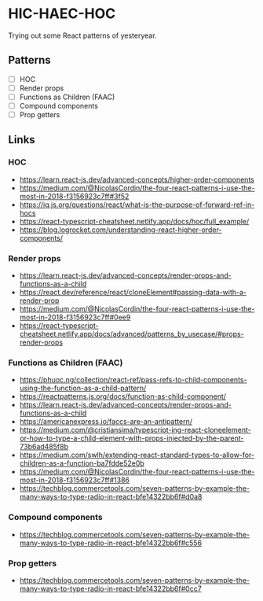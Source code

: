 # HIC-HAEC-HOC

Trying out some React patterns of yesteryear.

## Patterns

- [ ] HOC
- [ ] Render props
- [ ] Functions as Children (FAAC)
- [ ] Compound components
- [ ] Prop getters

## Links

### HOC

- https://learn.react-js.dev/advanced-concepts/higher-order-components
- https://medium.com/@NicolasCordin/the-four-react-patterns-i-use-the-most-in-2018-f3156923c7ff#3f52
- https://iq.js.org/questions/react/what-is-the-purpose-of-forward-ref-in-hocs
- https://react-typescript-cheatsheet.netlify.app/docs/hoc/full_example/
- https://blog.logrocket.com/understanding-react-higher-order-components/

### Render props

- https://learn.react-js.dev/advanced-concepts/render-props-and-functions-as-a-child
- https://react.dev/reference/react/cloneElement#passing-data-with-a-render-prop
- https://medium.com/@NicolasCordin/the-four-react-patterns-i-use-the-most-in-2018-f3156923c7ff#0ee9
- https://react-typescript-cheatsheet.netlify.app/docs/advanced/patterns_by_usecase/#props-render-props

### Functions as Children (FAAC)

- https://phuoc.ng/collection/react-ref/pass-refs-to-child-components-using-the-function-as-a-child-pattern/
- https://reactpatterns.js.org/docs/function-as-child-component/
- https://learn.react-js.dev/advanced-concepts/render-props-and-functions-as-a-child
- https://americanexpress.io/faccs-are-an-antipattern/
- https://medium.com/@cristiansima/typescript-ing-react-cloneelement-or-how-to-type-a-child-element-with-props-injected-by-the-parent-73b6ad485f8b
- https://medium.com/swlh/extending-react-standard-types-to-allow-for-children-as-a-function-ba7fdde52e0b
- https://medium.com/@NicolasCordin/the-four-react-patterns-i-use-the-most-in-2018-f3156923c7ff#1386
- https://techblog.commercetools.com/seven-patterns-by-example-the-many-ways-to-type-radio-in-react-bfe14322bb6f#d0a8

### Compound components

- https://techblog.commercetools.com/seven-patterns-by-example-the-many-ways-to-type-radio-in-react-bfe14322bb6f#c556

### Prop getters

- https://techblog.commercetools.com/seven-patterns-by-example-the-many-ways-to-type-radio-in-react-bfe14322bb6f#0cc7